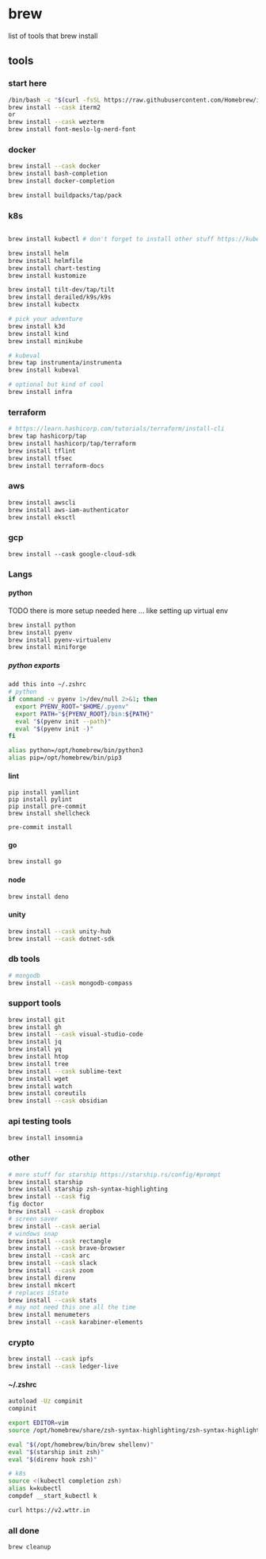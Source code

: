 # brew
list of tools that brew install

## tools

### start here

```bash
/bin/bash -c "$(curl -fsSL https://raw.githubusercontent.com/Homebrew/install/HEAD/install.sh)"
brew install --cask iterm2 
or
brew install --cask wezterm
brew install font-meslo-lg-nerd-font
```

### docker
```bash
brew install --cask docker
brew install bash-completion
brew install docker-completion

brew install buildpacks/tap/pack
```

### k8s
```bash

brew install kubectl # don't forget to install other stuff https://kubernetes.io/docs/tasks/tools/install-kubectl-macos/#install-with-homebrew-on-macos

brew install helm
brew install helmfile
brew install chart-testing
brew install kustomize

brew install tilt-dev/tap/tilt
brew install derailed/k9s/k9s
brew install kubectx

# pick your adventure
brew install k3d
brew install kind
brew install minikube

# kubeval
brew tap instrumenta/instrumenta
brew install kubeval

# optional but kind of cool
brew install infra

```

### terraform
```bash
# https://learn.hashicorp.com/tutorials/terraform/install-cli
brew tap hashicorp/tap
brew install hashicorp/tap/terraform
brew install tflint
brew install tfsec
brew install terraform-docs
```

### aws
```bash
brew install awscli
brew install aws-iam-authenticator
brew install eksctl
```

### gcp
```
brew install --cask google-cloud-sdk
```

### Langs

#### python

TODO there is more setup needed here ... like setting up virtual env
```bash
brew install python
brew install pyenv
brew install pyenv-virtualenv
brew install miniforge
```
##### python exports
```bash
add this into ~/.zshrc
# python
if command -v pyenv 1>/dev/null 2>&1; then
  export PYENV_ROOT="$HOME/.pyenv"
  export PATH="${PYENV_ROOT}/bin:${PATH}"
  eval "$(pyenv init --path)"
  eval "$(pyenv init -)"
fi

alias python=/opt/homebrew/bin/python3
alias pip=/opt/homebrew/bin/pip3
```

#### lint
```
pip install yamllint
pip install pylint
pip install pre-commit
brew install shellcheck

pre-commit install
```

#### go
```bash
brew install go
```

#### node
```bash
brew install deno
```

#### unity
```bash
brew install --cask unity-hub
brew install --cask dotnet-sdk
```

### db tools
```bash
# mongodb
brew install --cask mongodb-compass
```

### support tools
```bash
brew install git
brew install gh
brew install --cask visual-studio-code
brew install jq
brew install yq
brew install htop
brew install tree
brew install --cask sublime-text
brew install wget
brew install watch
brew install coreutils
brew install --cask obsidian
```

### api testing tools
```bash
brew install insomnia
```

### other

```bash
# more stuff for starship https://starship.rs/config/#prompt
brew install starship
brew install starship zsh-syntax-highlighting
brew install --cask fig
fig doctor
brew install --cask dropbox
# screen saver
brew install --cask aerial
# windows snap
brew install --cask rectangle
brew install --cask brave-browser
brew install --cask arc
brew install --cask slack
brew install --cask zoom
brew install direnv
brew install mkcert
# replaces iState
brew install --cask stats
# may not need this one all the time
brew install menumeters
brew install --cask karabiner-elements
```

### crypto
```bash
brew install --cask ipfs
brew install --cask ledger-live
```

#### ~/.zshrc
```bash
autoload -Uz compinit
compinit

export EDITOR=vim
source /opt/homebrew/share/zsh-syntax-highlighting/zsh-syntax-highlighting.zsh

eval "$(/opt/homebrew/bin/brew shellenv)"
eval "$(starship init zsh)"
eval "$(direnv hook zsh)"

# k8s
source <(kubectl completion zsh)
alias k=kubectl
compdef __start_kubectl k

curl https://v2.wttr.in
```

### all done
```bash
brew cleanup
```
